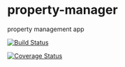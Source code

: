 property-manager
================

property management app

[![Build Status](https://travis-ci.org/jbrooks036/property-manager.svg?branch=master)](https://travis-ci.org/jbrooks036/property-manager)

[![Coverage Status](https://coveralls.io/repos/jbrooks036/property-manager/badge.png)](https://coveralls.io/r/jbrooks036/property-manager)
